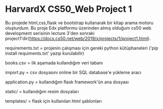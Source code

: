 # HarvardX CS50_Web Project 1

Bu projede html,css,flask ve bootstrap kullanarak bir kitap arama motoru oluşturdum.
Bu proje Edx platformu üzerinden almış olduğum cs50 web development serisinin lecture 3'den sonraki project1'dir(https://docs.cs50.net/web/2019/x/projects/1/project1.html).

requirements.txt = projenin çalışması için gereki python kütüphaneleri ('pip install requiments.txt' yazıp kurulabilir)

books.csv = ilk aşamada kullandığım veri tabanı

import.py = csv dosyasını online bir SQL database'e yükleme aracı

application.py = kullandığım flask framework'ün ana dosyası

static/ = kullandığım resim dosyaları 

templates/ = flask için kullanılan html şablonları


